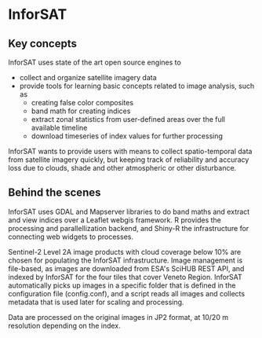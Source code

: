 # InforSAT

## Key concepts

InforSAT uses state of the art open source engines to 
 - collect and organize satellite imagery data 
 - provide tools for learning basic concepts related to image analysis, such as
    - creating false color composites
    - band math for creating indices
    - extract zonal statistics from user-defined areas over the full available timeline
    - download timeseries of index values for further processing

InforSAT wants to provide users with means to collect spatio-temporal data from satellite imagery quickly, but keeping track of reliability and accuracy loss due to clouds, shade and other atmospheric or other disturbance. 

## Behind the scenes

InforSAT uses GDAL and Mapserver libraries to do band maths and extract and view indices over a Leaflet webgis framework. R provides the processing and parallellization backend, and Shiny-R the infrastructure for connecting web widgets to processes. 


Sentinel-2 Level 2A image products with cloud coverage below 10% are chosen for populating the InforSAT infrastructure. Image management is file-based, as images are downloaded from ESA's SciHUB REST API, and indexed by InforSAT for the four tiles that cover Veneto Region. InforSAT automatically picks up images in a specific folder that is defined in the configuration file (config.conf), and a script reads all images and collects metadata that is used later for scaling and processing.

Data are processed on the original images in JP2 format, at 10/20 m resolution depending on the index.







